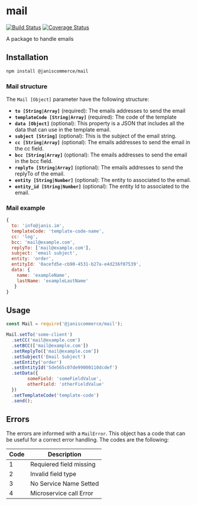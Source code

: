 # mail

[![Build Status](https://travis-ci.org/janis-commerce/mail.svg?branch=master)](https://travis-ci.org/janis-commerce/mail)
[![Coverage Status](https://coveralls.io/repos/github/janis-commerce/mail/badge.svg?branch=master)](https://coveralls.io/github/janis-commerce/mail?branch=master)

A package to handle emails

## Installation
```sh
npm install @janiscommerce/mail
```

### Mail structure
The `Mail [Object]` parameter have the following structure:
- **`to [String|Array]`** (required): The emails addresses to send the email
- **`templateCode [String|Array]`** (required): The code of the template
- **`data [Object]`** (optional): This property is a JSON that includes all the data that can use in the template email.
- **`subject [String]`** (optional): This is the subject of the email string.
- **`cc [String|Array]`** (optional): The emails addresses to send the email in the cc field.
- **`bcc [String|Array]`** (optional): The emails addresses to send the email in the bcc field.
- **`replyTo [String|Array]`** (optional): The emails addresses to send the replyTo of the email.
- **`entity [String|Number]`** (optional): The entity to associated to the email.
- **`entity_id [String|Number]`** (optional): The entity Id to associated to the email.

### Mail example
```js
{
  to: 'info@janis.im',
  templateCode: 'template-code-name',
  cc: 'log',
  bcc: 'mail@example.com',
  replyTo: ['mail@example.com'],
  subject: 'email subject',
  entity: 'order',
  entityId: '0acefd5e-cb90-4531-b27a-e4d236f07539',
  data: {
    name: 'exampleName',
    lastName: 'exampleLastName'
   }
}
```

## Usage
```js
const Mail = require('@janiscommerce/mail');

Mail.setTo('some-client')
  .setCC('mail@example.com')
  .setBCC(['mail@example.com'])
  .setReplyTo(['mail@example.com'])
  .setSubject('Email Subject')
  .setEntity('order')
  .setEntityId('5de565c07de99000110dcdef')
  .setData({
  		someField: 'someFieldValue',
  		otherField: 'otherFieldValue'
  })
  .setTemplateCode('template-code')
  .send();
```

## Errors

The errors are informed with a `MailError`.
This object has a code that can be useful for a correct error handling.
The codes are the following:

| Code | Description                    |
|------|--------------------------------|
| 1    | Requiered field missing        |
| 2    | Invalid field type             |
| 3    | No Service Name Setted         |
| 4    | Microservice call Error        |
